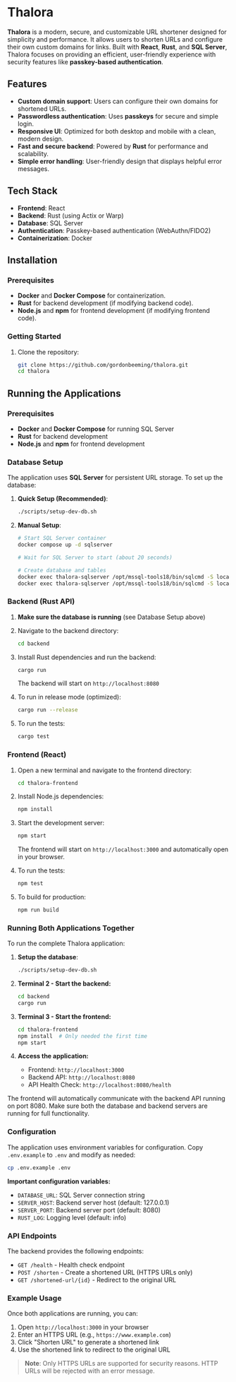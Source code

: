 # Thalora

**Thalora** is a modern, secure, and customizable URL shortener designed for simplicity and performance. It allows users to shorten URLs and configure their own custom domains for links. Built with **React**, **Rust**, and **SQL Server**, Thalora focuses on providing an efficient, user-friendly experience with security features like **passkey-based authentication**.

## Features

- **Custom domain support**: Users can configure their own domains for shortened URLs.
- **Passwordless authentication**: Uses **passkeys** for secure and simple login.
- **Responsive UI**: Optimized for both desktop and mobile with a clean, modern design.
- **Fast and secure backend**: Powered by **Rust** for performance and scalability.
- **Simple error handling**: User-friendly design that displays helpful error messages.

## Tech Stack

- **Frontend**: React
- **Backend**: Rust (using Actix or Warp)
- **Database**: SQL Server
- **Authentication**: Passkey-based authentication (WebAuthn/FIDO2)
- **Containerization**: Docker

## Installation

### Prerequisites
- **Docker** and **Docker Compose** for containerization.
- **Rust** for backend development (if modifying backend code).
- **Node.js** and **npm** for frontend development (if modifying frontend code).

### Getting Started

1. Clone the repository:

   ```bash
   git clone https://github.com/gordonbeeming/thalora.git
   cd thalora
   ```

## Running the Applications

### Prerequisites
- **Docker** and **Docker Compose** for running SQL Server
- **Rust** for backend development
- **Node.js** and **npm** for frontend development

### Database Setup

The application uses **SQL Server** for persistent URL storage. To set up the database:

1. **Quick Setup (Recommended)**:
   ```bash
   ./scripts/setup-dev-db.sh
   ```

2. **Manual Setup**:
   ```bash
   # Start SQL Server container
   docker compose up -d sqlserver
   
   # Wait for SQL Server to start (about 20 seconds)
   
   # Create database and tables
   docker exec thalora-sqlserver /opt/mssql-tools18/bin/sqlcmd -S localhost -U sa -P TaloraDevPassword123! -C -Q "CREATE DATABASE TaloraDB;"
   docker exec thalora-sqlserver /opt/mssql-tools18/bin/sqlcmd -S localhost -U sa -P TaloraDevPassword123! -d TaloraDB -C -i /home/database/init.sql
   ```

### Backend (Rust API)

1. **Make sure the database is running** (see Database Setup above)

2. Navigate to the backend directory:
   ```bash
   cd backend
   ```

2. Install Rust dependencies and run the backend:
   ```bash
   cargo run
   ```
   
   The backend will start on `http://localhost:8080`

3. To run in release mode (optimized):
   ```bash
   cargo run --release
   ```

4. To run the tests:
   ```bash
   cargo test
   ```

### Frontend (React)

1. Open a new terminal and navigate to the frontend directory:
   ```bash
   cd thalora-frontend
   ```

2. Install Node.js dependencies:
   ```bash
   npm install
   ```

3. Start the development server:
   ```bash
   npm start
   ```
   
   The frontend will start on `http://localhost:3000` and automatically open in your browser.

4. To run the tests:
   ```bash
   npm test
   ```

5. To build for production:
   ```bash
   npm run build
   ```

### Running Both Applications Together

To run the complete Thalora application:

1. **Setup the database**:
   ```bash
   ./scripts/setup-dev-db.sh
   ```

2. **Terminal 2 - Start the backend:**
   ```bash
   cd backend
   cargo run
   ```
   
3. **Terminal 3 - Start the frontend:**
   ```bash
   cd thalora-frontend
   npm install  # Only needed the first time
   npm start
   ```

4. **Access the application:**
   - Frontend: `http://localhost:3000`
   - Backend API: `http://localhost:8080`
   - API Health Check: `http://localhost:8080/health`

The frontend will automatically communicate with the backend API running on port 8080. Make sure both the database and backend servers are running for full functionality.

### Configuration

The application uses environment variables for configuration. Copy `.env.example` to `.env` and modify as needed:

```bash
cp .env.example .env
```

**Important configuration variables:**
- `DATABASE_URL`: SQL Server connection string
- `SERVER_HOST`: Backend server host (default: 127.0.0.1)  
- `SERVER_PORT`: Backend server port (default: 8080)
- `RUST_LOG`: Logging level (default: info)

### API Endpoints

The backend provides the following endpoints:

- `GET /health` - Health check endpoint
- `POST /shorten` - Create a shortened URL (HTTPS URLs only)
- `GET /shortened-url/{id}` - Redirect to the original URL

### Example Usage

Once both applications are running, you can:

1. Open `http://localhost:3000` in your browser
2. Enter an HTTPS URL (e.g., `https://www.example.com`) 
3. Click "Shorten URL" to generate a shortened link
4. Use the shortened link to redirect to the original URL

> **Note**: Only HTTPS URLs are supported for security reasons. HTTP URLs will be rejected with an error message.

